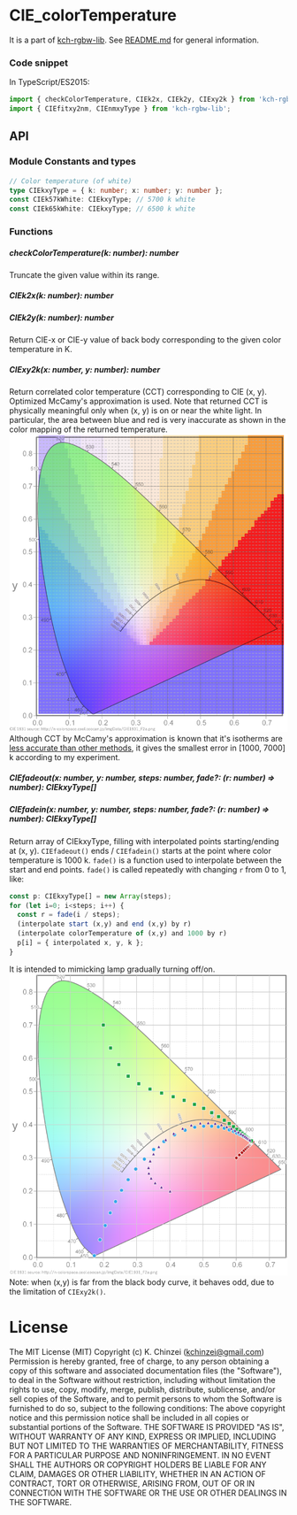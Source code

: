 # CIE_colorTemperature

It is a part of [kch-rgbw-lib](https://github.com/kchinzei/kch-rgbw-lib).
See [README.md](https://github.com/kchinzei/kch-rgbw-lib/blob/master/README.md)
for general information.

### Code snippet

In TypeScript/ES2015:

```TypeScript
import { checkColorTemperature, CIEk2x, CIEk2y, CIExy2k } from 'kch-rgbw-lib';
import { CIEfitxy2nm, CIEnmxyType } from 'kch-rgbw-lib';
```

## API

### Module Constants and types

```TypeScript
// Color temperature (of white)
type CIEkxyType = { k: number; x: number; y: number };
const CIEk57kWhite: CIEkxyType; // 5700 k white
const CIEk65kWhite: CIEkxyType; // 6500 k white
```

### Functions

##### checkColorTemperature(k: number): number

Truncate the given value within its range.

##### CIEk2x(k: number): number

##### CIEk2y(k: number): number

Return CIE-x or CIE-y value of back body corresponding to the given
color temperature in K.

##### CIExy2k(x: number, y: number): number

Return correlated color temperature (CCT) corresponding to CIE (x, y).
Optimized McCamy's approximation is used. Note that returned CCT is
physically meaningful only when (x, y) is on or near the white light.
In particular, the area between blue and red is very inaccurate as shown
in the color mapping of the returned temperature.
![CIExy2k](./figs/CIExy2k.png "Mapping by CIExy2k()")
Although CCT by McCamy's approximation is known that it's isotherms are
[less accurate than other methods](https://cran.r-project.org/web/packages/spacesXYZ/vignettes/isotherms.pdf),
it gives the smallest error in [1000, 7000] k according to my experiment.

##### CIEfadeout(x: number, y: number, steps: number, fade?: (r: number) => number): CIEkxyType[]

##### CIEfadein(x: number, y: number, steps: number, fade?: (r: number) => number): CIEkxyType[]

Return array of CIEkxyType, filling with interpolated points starting/ending
at (x, y). `CIEfadeout()` ends / `CIEfadein()` starts at the point where
color temperature is 1000 k.
`fade()` is a function used to interpolate between the start and end points.
`fade()` is called repeatedly with changing `r` from 0 to 1, like:

```typescript
const p: CIEkxyType[] = new Array(steps);
for (let i=0; i<steps; i++) {
  const r = fade(i / steps);
  (interpolate start (x,y) and end (x,y) by r)
  (interpolate colorTemperature of (x,y) and 1000 by r)
  p[i] = { interpolated x, y, k };
}
```

It is intended to mimicking lamp gradually turning off/on.
![CIEfadeout](./figs/CIEfadeout.png "Example points generated by CIEfadeout()")
Note: when (x,y) is far from the black body curve, it behaves odd,
due to the limitation of `CIExy2k()`.

# License

The MIT License (MIT)
Copyright (c) K. Chinzei (kchinzei@gmail.com)
Permission is hereby granted, free of charge, to any person obtaining a copy
of this software and associated documentation files (the "Software"), to deal
in the Software without restriction, including without limitation the rights
to use, copy, modify, merge, publish, distribute, sublicense, and/or sell
copies of the Software, and to permit persons to whom the Software is
furnished to do so, subject to the following conditions:
The above copyright notice and this permission notice shall be included in
all copies or substantial portions of the Software.
THE SOFTWARE IS PROVIDED "AS IS", WITHOUT WARRANTY OF ANY KIND, EXPRESS OR
IMPLIED, INCLUDING BUT NOT LIMITED TO THE WARRANTIES OF MERCHANTABILITY,
FITNESS FOR A PARTICULAR PURPOSE AND NONINFRINGEMENT. IN NO EVENT SHALL THE
AUTHORS OR COPYRIGHT HOLDERS BE LIABLE FOR ANY CLAIM, DAMAGES OR OTHER
LIABILITY, WHETHER IN AN ACTION OF CONTRACT, TORT OR OTHERWISE, ARISING FROM,
OUT OF OR IN CONNECTION WITH THE SOFTWARE OR THE USE OR OTHER DEALINGS IN
THE SOFTWARE.
